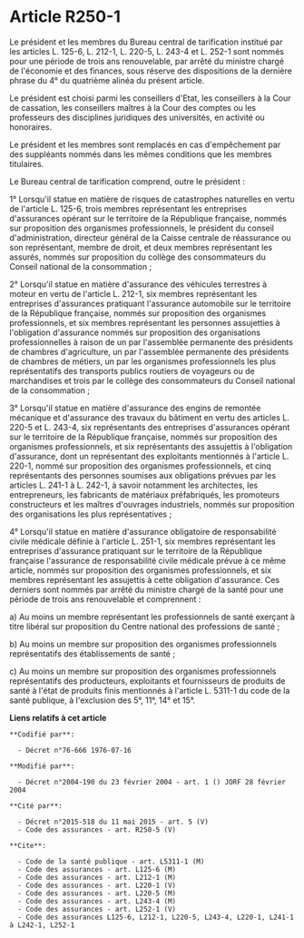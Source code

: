 # Article R250-1

Le président et les membres du Bureau central de tarification institué par les articles L. 125-6, L. 212-1, L. 220-5, L.
243-4 et L. 252-1 sont nommés pour une période de trois ans renouvelable, par arrêté du ministre chargé de l'économie et des
finances, sous réserve des dispositions de la dernière phrase du 4° du quatrième alinéa du présent article.

Le président est choisi parmi les conseillers d'Etat, les conseillers à la Cour de cassation, les conseillers maîtres à la
Cour des comptes ou les professeurs des disciplines juridiques des universités, en activité ou honoraires.

Le président et les membres sont remplacés en cas d'empêchement par des suppléants nommés dans les mêmes conditions que les
membres titulaires.

Le Bureau central de tarification comprend, outre le président :

1° Lorsqu'il statue en matière de risques de catastrophes naturelles en vertu de l'article L. 125-6, trois membres
représentant les entreprises d'assurances opérant sur le territoire de la République française, nommés sur proposition des
organismes professionnels, le président du conseil d'administration, directeur général de la Caisse centrale de réassurance
ou son représentant, membre de droit, et deux membres représentant les assurés, nommés sur proposition du collège des
consommateurs du Conseil national de la consommation ;

2° Lorsqu'il statue en matière d'assurance des véhicules terrestres à moteur en vertu de l'article L. 212-1, six membres
représentant les entreprises d'assurances pratiquant l'assurance automobile sur le territoire de la République française,
nommés sur proposition des organismes professionnels, et six membres représentant les personnes assujetties à l'obligation
d'assurance nommés sur proposition des organisations professionnelles à raison de un par l'assemblée permanente des
présidents de chambres d'agriculture, un par l'assemblée permanente des présidents de chambres de métiers, un par les
organismes professionnels les plus représentatifs des transports publics routiers de voyageurs ou de marchandises et trois
par le collège des consommateurs du Conseil national de la consommation ;

3° Lorsqu'il statue en matière d'assurance des engins de remontée mécanique et d'assurance des travaux du bâtiment en vertu
des articles L. 220-5 et L. 243-4, six représentants des entreprises d'assurances opérant sur le territoire de la République
française, nommés sur proposition des organismes professionnels, et six représentants des assujettis à l'obligation
d'assurance, dont un représentant des exploitants mentionnés à l'article L. 220-1, nommé sur proposition des organismes
professionnels, et cinq représentants des personnes soumises aux obligations prévues par les articles L. 241-1 à L. 242-1, à
savoir notamment les architectes, les entrepreneurs, les fabricants de matériaux préfabriqués, les promoteurs constructeurs
et les maîtres d'ouvrages industriels, nommés sur proposition des organisations les plus représentatives ;

4° Lorsqu'il statue en matière d'assurance obligatoire de responsabilité civile médicale définie à l'article L. 251-1, six
membres représentant les entreprises d'assurance pratiquant sur le territoire de la République française l'assurance de
responsabilité civile médicale prévue à ce même article, nommés sur proposition des organismes professionnels, et six membres
représentant les assujettis à cette obligation d'assurance. Ces derniers sont nommés par arrêté du ministre chargé de la
santé pour une période de trois ans renouvelable et comprennent :

a) Au moins un membre représentant les professionnels de santé exerçant à titre libéral sur proposition du Centre national
des professions de santé ;

b) Au moins un membre sur proposition des organismes professionnels représentatifs des établissements de santé ;

c) Au moins un membre sur proposition des organismes professionnels représentatifs des producteurs, exploitants et
fournisseurs de produits de santé à l'état de produits finis mentionnés à l'article L. 5311-1 du code de la santé publique, à
l'exclusion des 5°, 11°, 14° et 15°.

**Liens relatifs à cet article**

	**Codifié par**:

	  - Décret n°76-666 1976-07-16

	**Modifié par**:

	  - Décret n°2004-190 du 23 février 2004 - art. 1 () JORF 28 février 2004

	**Cité par**:

	  - Décret n°2015-518 du 11 mai 2015 - art. 5 (V)
	  - Code des assurances - art. R250-5 (V)

	**Cite**:

	  - Code de la santé publique - art. L5311-1 (M)
	  - Code des assurances - art. L125-6 (M)
	  - Code des assurances - art. L212-1 (M)
	  - Code des assurances - art. L220-1 (V)
	  - Code des assurances - art. L220-5 (M)
	  - Code des assurances - art. L243-4 (M)
	  - Code des assurances - art. L252-1 (V)
	  - Code des assurances L125-6, L212-1, L220-5, L243-4, L220-1, L241-1 à L242-1, L252-1
